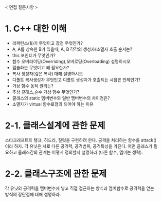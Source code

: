 < 면접 질문사항 >

# 1. C++ 대한 이해

 - 레퍼런스(&)가 무엇이고 장점 무엇인가?
 - A, A를 상속한 B가 있을때, A, B 각각의 생성자/소멸자 호출 순서는?
 - this 포인터가 무엇인가?
 - 함수 오버라이딩(Overriding),오버로딩(Overloading) 설명하시오
 - 캡슐화는 무엇이고 왜 필요한가?
 - 복사 생성자(깊은 복사) 대해 설명하시오
 - 디폴트 복사생성자 무엇인고 디폴트 생성자가 호출되는 시점은 언제인가?
 - 가상 함수 동작 원리는?
 - 추상 클래스,순수 가상 함수 무엇인가?
 - 클래스의 static 멤버변수와 일반 멤버변수의 차이점은?
 - 소멸자가 virtual 함수로정의 되어야 하는 이유

# 2-1. 클래스설계에 관한 문제

스타크래프트의 탱크, 히드라, 질럿을 구현하려 한다. 공격을 처리하는 함수를 attack() 이라 하자.
각 유닛은 서로 다른 공격력, 공격범위, 공격특성을 가진다.
어떤 클래스가 필요하고 클래스간의 관계는 어떻게 정의할지 설명하라 (다른 함수, 멤버는 생략).

# 2-2. 클래스구조에 관한 문제

각 유닛의 공격력을 멤버변수에 넣고 직접 접근하는 방식과 멤버함수로 공격력을 얻는 방식의 장단점에 대해 설명하라.

